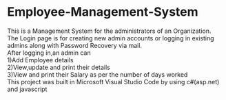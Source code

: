 # Employee-Management-System

This is a Management System for the administrators of an Organization.  
The Login page is for creating new admin accounts or logging in existing admins along with Password Recovery via mail.  
After logging in,an admin can   
1)Add Employee details  
2)View,update and print their details  
3)View and print their Salary as per the number of days worked  
This project was built in Microsoft Visual Studio Code by using c#(asp.net) and javascript  

